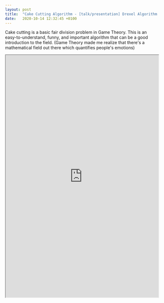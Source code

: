 ```yaml
---
layout: post
title:  "Cake Cutting Algorithm - [talk/presentation] Drexel Algorithm & Data Structure club"
date:   2020-10-14 12:32:45 +0100
---
```

Cake cutting is a basic fair division problem in Game Theory. This is an easy-to-understand, funny, and important algorithm that can be a good introduction to the field. (Game Theory made me realize that there's a mathematical field out there which quantifies people's emotions)

<iframe src="https://drive.google.com/file/d/16MNVIxFmXgKZ3qUnyr1heqbOklMPB19T/preview" width="100%" height="800" scrollbar=0 view=Fit></iframe>
